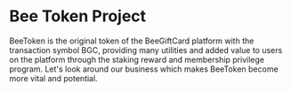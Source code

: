 # Bee Token Project
BeeToken is the original token of the BeeGiftCard platform with the transaction symbol BGC, providing many utilities and added value to users on the platform through the staking reward and membership privilege program. Let's look around our business which makes BeeToken become more vital and potential.